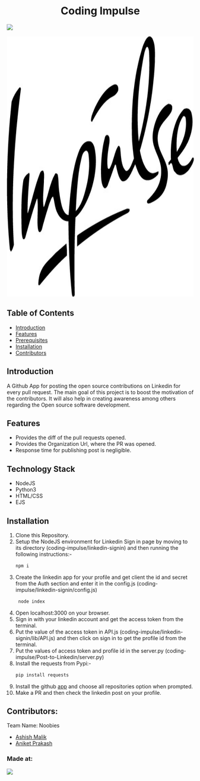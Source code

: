 <h1 align="center">Coding Impulse </h1>
<a href="https://hack36.com"> <img src="http://bit.ly/BuiltAtHack36" height=20px> </a>

<p align="center">
    <img width="700" height="700" src="logo.jpeg" alt="App Logo" />
</p>


<h2>Table of Contents</h2>

- [Introduction](#introduction)
- [Features](#features)
- [Prerequisites](#prerequisites)
- [Installation](#getting-started)
- [Contributors](#contributors)


## Introduction

A Github App for posting the open source contributions on Linkedin for every pull request. The main goal of this project is to boost the motivation of the contributors. It will also help in creating awareness among others regarding the Open source software development. 

## Features

- Provides the diff of the pull requests opened.
- Provides the Organization Url, where the PR was opened.
- Response time for publishing post is negligible. 

## Technology Stack
- NodeJS
- Python3
- HTML/CSS
- EJS

## Installation
1. Clone this Repository.
2. Setup the NodeJS environment for  Linkedin Sign in page by moving to its directory (coding-impulse/linkedin-signin) and then running the following instructions:-
    ```bash
    npm i
    ```
3. Create the linkedin app for your profile and get client the id and secret from the Auth section and enter it in the config.js (coding-impulse/linkedin-signin/config.js) 
   ```bash
    node index
    ```
4. Open localhost:3000 on your browser. 
5. Sign in with your linkedin account and get the access token from the terminal.
6. Put the value of the access token in API.js (coding-impulse/linkedin-signin/lib/API.js) and then click on sign in to get the profile id from the terminal. 
7. Put the values of access token and profile id in the server.py (coding-impulse/Post-to-Linkedin/server.py)
8. Install the requests from Pypi:-
    ```bash
    pip install requests
    ```
9. Install the github [app](https://github.com/apps/post2linkedin) and choose all repositories option when prompted.
10. Make a PR and then check the linkedin post on your profile.  


## Contributors:

Team Name: Noobies
* [Ashish Malik](https://github.com/ashish493)
* [Aniket Prakash](https://github.com/anik31)

### Made at:
<a href="https://hack36.com"> <img src="http://bit.ly/BuiltAtHack36" height=20px> </a>

